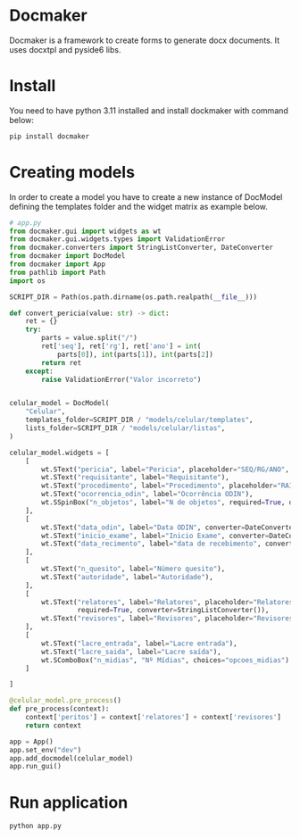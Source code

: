 # Docmaker

Docmaker is a framework to create forms to generate docx documents. It uses docxtpl and pyside6 libs.

# Install

You need to have python 3.11 installed and install dockmaker with command below:

```bash
pip install docmaker
```

# Creating models

In order to create a model you have to create a new instance of DocModel defining the templates folder and the widget matrix as example below.

```python
# app.py
from docmaker.gui import widgets as wt
from docmaker.gui.widgets.types import ValidationError
from docmaker.converters import StringListConverter, DateConverter
from docmaker import DocModel
from docmaker import App
from pathlib import Path
import os

SCRIPT_DIR = Path(os.path.dirname(os.path.realpath(__file__)))

def convert_pericia(value: str) -> dict:
    ret = {}
    try:
        parts = value.split("/")
        ret['seq'], ret['rg'], ret['ano'] = int(
            parts[0]), int(parts[1]), int(parts[2])
        return ret
    except:
        raise ValidationError("Valor incorreto")


celular_model = DocModel(
    "Celular", 
    templates_folder=SCRIPT_DIR / "models/celular/templates",
    lists_folder=SCRIPT_DIR / "models/celular/listas",
)

celular_model.widgets = [
    [
        wt.SText("pericia", label="Pericia", placeholder="SEQ/RG/ANO", converter=convert_pericia),
        wt.SText("requisitante", label="Requisitante"),
        wt.SText("procedimento", label="Procedimento", placeholder="RAI ou inquérito"),
        wt.SText("ocorrencia_odin", label="Ocorrência ODIN"),
        wt.SSpinBox("n_objetos", label="N de objetos", required=True, default=1)
    ],
    [
        wt.SText("data_odin", label="Data ODIN", converter=DateConverter()),
        wt.SText("inicio_exame", label="Inicio Exame", converter=DateConverter()),
        wt.SText("data_recimento", label="data de recebimento", converter=DateConverter()),
    ],
    [
        wt.SText("n_quesito", label="Número quesito"),
        wt.SText("autoridade", label="Autoridade"),
    ],
    [
        wt.SText("relatores", label="Relatores", placeholder="Relatores separados por vírgula",
                 required=True, converter=StringListConverter()),
        wt.SText("revisores", label="Revisores", placeholder="Revisores separados por vírgula", converter=StringListConverter()),
    ],
    [
        wt.SText("lacre_entrada", label="Lacre entrada"),
        wt.SText("lacre_saida", label="Lacre saída"),
        wt.SComboBox("n_midias", "Nº Mídias", choices="opcoes_midias")
    ]

]

@celular_model.pre_process()
def pre_process(context):
    context['peritos'] = context['relatores'] + context['revisores']
    return context

app = App()
app.set_env("dev")
app.add_docmodel(celular_model)
app.run_gui()  
```


# Run application

```bash
python app.py
```